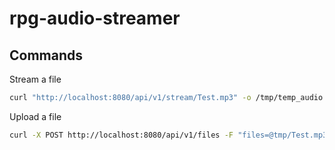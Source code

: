 # rpg-audio-streamer

## Commands

Stream a file

```bash
curl "http://localhost:8080/api/v1/stream/Test.mp3" -o /tmp/temp_audio.mp3 && afplay /tmp/temp_audio.mp3
```

Upload a file

```bash
curl -X POST http://localhost:8080/api/v1/files -F "files=@tmp/Test.mp3"
```
